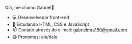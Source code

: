 Olá, me chamo Gabriel👋

- 💻 Desenvolvedor front-end
- 🌱 Estudando HTML, CSS e JavaScript
- 📫 Contato através do e-mail: gabrielmrs180@gmail.com
- 😄 Pronomes: ele/dele
